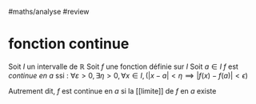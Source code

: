 #maths/analyse #review 
# fonction continue
Soit $I$ un intervalle de $\mathbb R$
Soit $f$ une fonction définie sur $I$
Soit $a \in I$
$f$ est _continue en $a$_ ssi :
$\forall \varepsilon>0, \exists\eta > 0, \forall x\in I, (|x-a| < \eta \implies |f(x) - f(a)| < \epsilon)$

Autrement dit, $f$ est continue en $a$ si la [[limite]] de $f$ en $a$ existe

